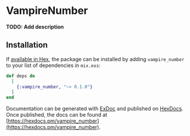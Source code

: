# VampireNumber

**TODO: Add description**

## Installation

If [available in Hex](https://hex.pm/docs/publish), the package can be installed
by adding `vampire_number` to your list of dependencies in `mix.exs`:

```elixir
def deps do
  [
    {:vampire_number, "~> 0.1.0"}
  ]
end
```

Documentation can be generated with [ExDoc](https://github.com/elixir-lang/ex_doc)
and published on [HexDocs](https://hexdocs.pm). Once published, the docs can
be found at [https://hexdocs.pm/vampire_number](https://hexdocs.pm/vampire_number).

